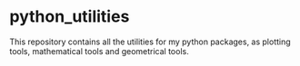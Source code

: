 # python_utilities
This repository contains all the utilities for my python packages, as plotting tools, mathematical tools and geometrical tools.
